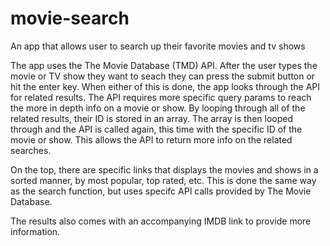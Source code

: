 # movie-search
An app that allows user to search up their favorite movies and tv shows

  The app uses the The Movie Database (TMD) API. After the user types the movie or TV show they want to seach they can press the submit button
or hit the enter key. When either of this is done, the app looks through the API for related results. The API requires more specific query params
to reach the more in depth info on a movie or show. By looping through all of the related results, their ID is stored in an array. The array is
then looped through and the API is called again, this time with the specific ID of the movie or show. This allows the API to return more info on the
related searches.

  On the top, there are specific links that displays the movies and shows in a sorted manner, by most popular, top rated, etc. This is done
the same way as the search function, but uses specifc API calls provided by The Movie Database.

  The results also comes with an accompanying IMDB link to provide more information. 
